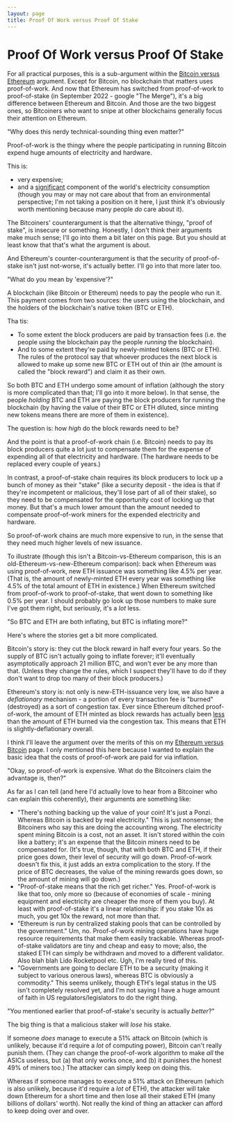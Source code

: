 ```yaml
---
layout: page
title: Proof Of Work versus Proof Of Stake
---
```

# Proof Of Work versus Proof Of Stake

For all practical purposes, this is a sub-argument within the [Bitcoin versus Ethereum](/pages/ethereum-versus-bitcoin) argument. Except for Bitcoin, no blockchain that matters uses proof-of-work. And now that Ethereum has switched from proof-of-work to proof-of-stake (in September 2022 - google "The Merge"), it's a big difference between Ethereum and Bitcoin. And those are the two biggest ones, so Bitcoiners who want to snipe at other blockchains generally focus their attention on Ethereum.


"Why does this nerdy technical-sounding thing even matter?"

Proof-of-work is the thingy where the people participating in running Bitcoin expend huge amounts of electricity and hardware.

This is:
  - very expensive;
  - and a [significant](https://digiconomist.net/bitcoin-energy-consumption) component of the world's electricity consumption (though you may or may not care about that from an environmental perspective; I'm not taking a position on it here, I just think it's obviously worth mentioning because many people *do* care about it).

The Bitcoiners' counterargument is that the alternative thingy, "proof of stake", is insecure or something. Honestly, I don't think their arguments make much sense; I'll go into them a bit later on this page. But you should at least know that that's what the argument is about.

And Ethereum's counter-counterargument is that the security of proof-of-stake isn't just not-worse, it's actually better. I'll go into that more later too.


"What do you mean by 'expensive'?"

A blockchain (like Bitcoin or Ethereum) needs to pay the people who run it. This payment comes from two sources: the users using the blockchain, and the holders of the blockchain's native token (BTC or ETH).

Tha tis:
  - To some extent the block producers are paid by transaction fees (i.e. the people *using* the blockchain pay the people *running* the blockchain).
  - And to some extent they're paid by newly-minted tokens (BTC or ETH). The rules of the protocol say that whoever produces the next block is allowed to make up some new BTC or ETH out of thin air (the amount is called the "block reward") and claim it as their own.

So both BTC and ETH undergo some amount of inflation (although the story is more complicated than that; I'll go into it more below). In that sense, the people *holding* BTC and ETH are paying the block producers for running the blockchain (by having the value of their BTC or ETH diluted, since minting new tokens means there are more of them in existence).

The question is: how *high* do the block rewards need to be?

And the point is that a proof-of-work chain (i.e. Bitcoin) needs to pay its block producers quite a lot just to compensate them for the expense of expending all of that electricity and hardware. (The hardware needs to be replaced every couple of years.)

In contrast, a proof-of-stake chain requires its block producers to lock up a bunch of money as their "stake" (like a security deposit - the idea is that if they're incompetent or malicious, they'll lose part of all of their stake), so they need to be compensated for the opportunity cost of locking up that money. But that's a much lower amount than the amount needed to compensate proof-of-work miners for the expended electricity and hardware.

So proof-of-work chains are much more expensive to run, in the sense that they need much higher levels of new issuance.

To illustrate (though this isn't a Bitcoin-vs-Ethereum comparison, this is an old-Ethereum-vs-new-Ethereum comparison): back when Ethereum was using proof-of-work, new ETH issuance was something like 4.5% per year. (That is, the amount of newly-minted ETH every year was something like 4.5% of the total amount of ETH in existence.) When Ethereum switched from proof-of-work to proof-of-stake, that went down to something like 0.5% per year. I should probably go look up those numbers to make sure I've got them right, but seriously, it's a *lot* less.


"So BTC and ETH are both inflating, but BTC is inflating more?"

Here's where the stories get a bit more complicated.

Bitcoin's story is: they cut the block reward in half every four years. So the supply of BTC isn't actually going to inflate forever; it'll eventually asymptotically approach 21 million BTC, and won't ever be any more than that. (Unless they change the rules, which I suspect they'll have to do if they don't want to drop too many of their block producers.)

Ethereum's story is: not only is new-ETH-issuance very low, we also have a *deflationary* mechanism - a portion of every transaction fee is "burned" (destroyed) as a sort of congestion tax. Ever since Ethereum ditched proof-of-work, the amount of ETH minted as block rewards has actually been [less](https://ultrasound.money/) than the amount of ETH burned via the congestion tax. This means that ETH is slightly-deflationary overall.

I think I'll leave the argument over the merits of this on my [Ethereum versus Bitcoin](/pages/ethereum-versus-bitcoin) page. I only mentioned this here because I wanted to explain the basic idea that the costs of proof-of-work are paid for via inflation.


"Okay, so proof-of-work is expensive. What do the Bitcoiners claim the advantage is, then?"

As far as I can tell (and here I'd actually love to hear from a Bitcoiner who can explain this coherently), their arguments are something like:

  - "There's nothing backing up the value of your coin! It's just a Ponzi. Whereas Bitcoin is backed by real electricity." This is just nonsense; the Bitcoiners who say this are doing the accounting wrong. The electricity spent mining Bitcoin is a cost, not an asset. It isn't stored within the coin like a battery; it's an expense that the Bitcoin miners need to be compensated for. (It's true, though, that with both BTC and ETH, if their price goes down, their level of security will go down. Proof-of-work doesn't fix this, it just adds an extra complication to the story. If the price of BTC decreases, the value of the mining rewards goes down, so the amount of mining will go down.)
  - "Proof-of-stake means that the rich get richer." Yes. Proof-of-work is like that too, only more so (because of economies of scale - mining equipment and electricity are cheaper the more of them you buy). At least with proof-of-stake it's a linear relationship: if you stake 10x as much, you get 10x the reward, not more than that.
  - "Ethereum is run by centralized staking pools that can be controlled by the government." Um, no. Proof-of-work mining operations have huge resource requirements that make them easily trackable. Whereas proof-of-stake validators are tiny and cheap and easy to move; also, the staked ETH can simply be withdrawn and moved to a different validator. Also blah blah Lido Rocketpool etc. Ugh, I'm really tired of this.
  - "Governments are going to declare ETH to be a security (making it subject to various onerous laws), whereas BTC is obviously a commodity." This seems unlikely, though ETH's legal status in the US isn't completely resolved yet, and I'm not saying I have a huge amount of faith in US regulators/legislators to do the right thing.


"You mentioned earlier that proof-of-stake's security is actually *better*?"

The big thing is that a malicious staker will *lose* his stake.

If someone *does* manage to execute a 51% attack on Bitcoin (which is unlikely, because it'd require a *lot* of computing power), Bitcoin can't really punish them. (They can change the proof-of-work algorithm to make *all* the ASICs useless, but (a) that only works once, and (b) it punishes the honest 49% of miners too.) The attacker can simply keep on doing this.

Whereas if someone manages to execute a 51% attack on Ethereum (which is also unlikely, because it'd require a *lot* of ETH), the attacker will take down Ethereum for a short time and then lose all their staked ETH (many billions of dollars' worth). Not really the kind of thing an attacker can afford to keep doing over and over.
